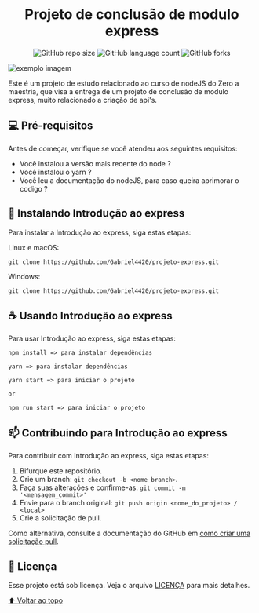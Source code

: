 <h1 id="introducao" style="text-align:center !important"> Projeto de conclusão de modulo express </h1>

<div style="text-align:center;">

![GitHub repo size](https://img.shields.io/github/repo-size/Gabriel4420/projeto-express?style=for-the-badge)
![GitHub language count](https://img.shields.io/github/languages/count/Gabriel4420/projeto-express?style=for-the-badge)
![GitHub forks](https://img.shields.io/github/forks/Gabriel4420/projeto-express?style=for-the-badge)

</div>
<img src="https://miro.medium.com/max/365/0*JSnLvAWiph-GRILo.png" alt="exemplo imagem">

Este é um projeto de estudo relacionado ao curso de nodeJS do Zero a maestria, que visa a entrega de um projeto de conclusão de modulo express, muito relacionado a criação de api's.

## 💻 Pré-requisitos

Antes de começar, verifique se você atendeu aos seguintes requisitos:

- Você instalou a versão mais recente do node ?
- Você instalou o yarn ?
- Você leu a documentação do nodeJS, para caso queira aprimorar o codigo ?

## 🚀 Instalando Introdução ao express

Para instalar a Introdução ao express, siga estas etapas:

Linux e macOS:

```
git clone https://github.com/Gabriel4420/projeto-express.git

```

Windows:

```
git clone https://github.com/Gabriel4420/projeto-express.git
```

## ☕ Usando Introdução ao express

Para usar Introdução ao express, siga estas etapas:

```
npm install => para instalar dependências

yarn => para instalar dependências

yarn start => para iniciar o projeto

or

npm run start => para iniciar o projeto
```

## 📫 Contribuindo para Introdução ao express

Para contribuir com Introdução ao express, siga estas etapas:

1. Bifurque este repositório.
2. Crie um branch: `git checkout -b <nome_branch>`.
3. Faça suas alterações e confirme-as: `git commit -m '<mensagem_commit>'`
4. Envie para o branch original: `git push origin <nome_do_projeto> / <local>`
5. Crie a solicitação de pull.

Como alternativa, consulte a documentação do GitHub em [como criar uma solicitação pull](https://help.github.com/en/github/collaborating-with-issues-and-pull-requests/creating-a-pull-request).

## 📝 Licença

Esse projeto está sob licença. Veja o arquivo [LICENÇA](LICENSE.md) para mais detalhes.

[⬆ Voltar ao topo](#introducao)<br>
